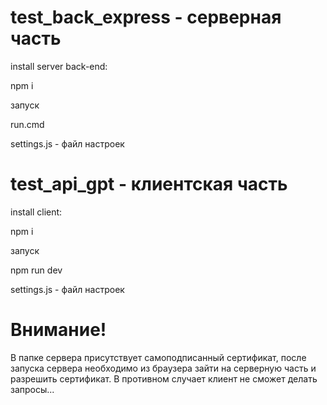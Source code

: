 # test_back_express - серверная часть

install server back-end:

npm i

запуск

run.cmd

settings.js - файл настроек

# test_api_gpt - клиентская часть

install client:

npm i

запуск

npm run dev

settings.js - файл настроек

# Внимание!

В папке сервера присутствует самоподписанный сертификат, после запуска сервера необходимо из браузера зайти на серверную часть и разрешить сертификат. В противном случает клиент не сможет делать запросы...


